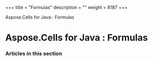 +++
title = "Formulas" 
description = "" 
weight = 8187 
+++

Aspose.Cells for Java : Formulas  

# Aspose.Cells for Java : Formulas


### Articles in this section

           


